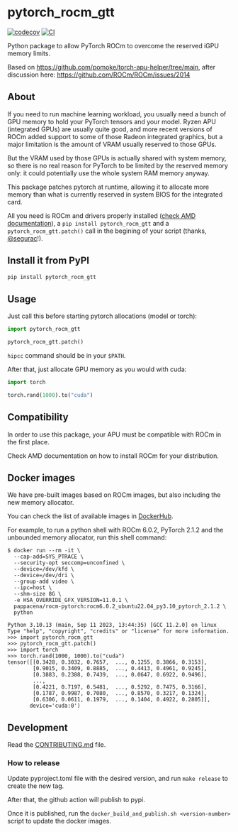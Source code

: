 # pytorch_rocm_gtt

[![codecov](https://codecov.io/gh/pappacena/pytorch-rocm-gtt/branch/main/graph/badge.svg?token=pytorch-rocm-gtt_token_here)](https://codecov.io/gh/pappacena/pytorch-rocm-gtt)
[![CI](https://github.com/pappacena/pytorch-rocm-gtt/actions/workflows/main.yml/badge.svg)](https://github.com/pappacena/pytorch-rocm-gtt/actions/workflows/main.yml)


Python package to allow PyTorch ROCm to overcome the reserved iGPU memory limits.

Based on https://github.com/pomoke/torch-apu-helper/tree/main, after discussion here: https://github.com/ROCm/ROCm/issues/2014

## About
If you need to run machine learning workload, you usually need a bunch of GPU memory to hold your PyTorch tensors and your model. Ryzen APU (integrated GPUs) are usually quite good, and more recent versions of ROCm added support to some of those Radeon integrated graphics, but a major limitation is the amount of VRAM usually reserved to those GPUs.

But the VRAM used by those GPUs is actually shared with system memory, so there is no real reason for PyTorch to be
limited by the reserved memory only: it could potentially use the whole system RAM memory anyway.

This package patches pytorch at runtime, allowing it to allocate more memory than what is currently reserved in system BIOS for the integrated card.

All you need is ROCm and drivers properly installed ([check AMD documentation](https://rocm.docs.amd.com/projects/install-on-linux/en/latest/how-to/native-install/index.html)), a `pip install pytorch_rocm_gtt` and a `pytorch_rocm_gtt.patch()` call in the begining of your script (thanks, [@segurac](https://github.com/segurac)!).


## Install it from PyPI

```bash
pip install pytorch_rocm_gtt
```

## Usage

Just call this before starting pytorch allocations (model or torch):

```py
import pytorch_rocm_gtt

pytorch_rocm_gtt.patch()
```

`hipcc` command should be in your `$PATH`.

After that, just allocate GPU memory as you would with cuda:

```py
import torch

torch.rand(1000).to("cuda")
```

## Compatibility
In order to use this package, your APU must be compatible with ROCm in the first place.

Check AMD documentation on how to install ROCm for your distribution.

## Docker images
We have pre-built images based on ROCm images, but also including the new memory allocator.

You can check the list of available images in [DockerHub](https://hub.docker.com/repository/docker/pappacena/rocm-pytorch/general).

For example, to run a python shell with ROCm 6.0.2, PyTorch 2.1.2 and the unbounded memory allocator, run this shell command:

```
$ docker run --rm -it \
  --cap-add=SYS_PTRACE \
  --security-opt seccomp=unconfined \
  --device=/dev/kfd \
  --device=/dev/dri \
  --group-add video \
  --ipc=host \
  --shm-size 8G \
  -e HSA_OVERRIDE_GFX_VERSION=11.0.1 \
  pappacena/rocm-pytorch:rocm6.0.2_ubuntu22.04_py3.10_pytorch_2.1.2 \
  python

Python 3.10.13 (main, Sep 11 2023, 13:44:35) [GCC 11.2.0] on linux
Type "help", "copyright", "credits" or "license" for more information.
>>> import pytorch_rocm_gtt
>>> pytorch_rocm_gtt.patch()
>>> import torch
>>> torch.rand(1000, 1000).to("cuda")
tensor([[0.3428, 0.3032, 0.7657,  ..., 0.1255, 0.3866, 0.3153],
        [0.9015, 0.3409, 0.8885,  ..., 0.4413, 0.4961, 0.9245],
        [0.3883, 0.2388, 0.7439,  ..., 0.0647, 0.6922, 0.9496],
        ...,
        [0.4221, 0.7197, 0.5481,  ..., 0.5292, 0.7475, 0.3166],
        [0.1787, 0.9987, 0.7080,  ..., 0.8570, 0.3217, 0.1324],
        [0.6306, 0.0611, 0.1979,  ..., 0.1404, 0.4922, 0.2805]],
       device='cuda:0')
```


## Development

Read the [CONTRIBUTING.md](CONTRIBUTING.md) file.

### How to release

Update pyproject.toml file with the desired version, and run `make release` to create the new tag.

After that, the github action will publish to pypi.

Once it is published, run the `docker_build_and_publish.sh <version-number>` script to update the docker images.
